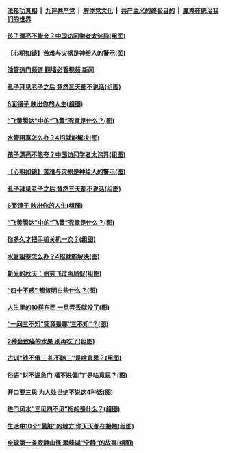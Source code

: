 ####  [法轮功真相](../../../../basic/blob/master/README.md?t=10111801) &nbsp;|&nbsp; [九评共产党](../../../../9ping.md/blob/master/README.md?t=10111801) &nbsp;|&nbsp; [解体党文化](../../../../jtdwh.md/blob/master/README.md?t=10111801)  &nbsp;|&nbsp; [共产主义的终极目的](../../../../gczydzjmd.md/blob/master/README.md?t=10111801) &nbsp;|&nbsp; [魔鬼在统治我们的世界](../../../../mgztzwmdsj.md/blob/master/README.md?t=10111801) 

#### [孩子漂亮不能夸？中国访问学者太诧异(组图)](../pages/p8/1018407.md?t=10111801) 

#### [【心明如镜】苦难与灾祸是神给人的警示(图)](../pages/p8/1018783.md?t=10111801) 

#### [油管热门频道 翻墙必看视频 新闻](http://209.250.226.216:81/youtube.html?10111801)

#### [孔子拜见老子之后 竟然三天都不说话(组图)](../pages/p8/1017033.md?t=10111801) 

#### [6面镜子 映出你的人生(组图)](../pages/p8/1018697.md?t=10111801) 

#### [“飞黄腾达”中的“飞黄”究竟是什么？(图)](../pages/p8/1018715.md?t=10111801) 

#### [水管阻塞怎么办？4招就能解决(图)](../pages/p8/1018678.md?t=10111801) 

#### [孩子漂亮不能夸？中国访问学者太诧异(组图)](../pages/p8/1018407.md?t=10111801) 

#### [【心明如镜】苦难与灾祸是神给人的警示(图)](../pages/p8/1018783.md?t=10111801) 

#### [孔子拜见老子之后 竟然三天都不说话(组图)](../pages/p8/1017033.md?t=10111801) 

#### [6面镜子 映出你的人生(组图)](../pages/p8/1018697.md?t=10111801) 

#### [“飞黄腾达”中的“飞黄”究竟是什么？(图)](../pages/p8/1018715.md?t=10111801) 

#### [你多久才把手机关机一次？(组图)](../pages/p8/1018502.md?t=10111801) 

#### [水管阻塞怎么办？4招就能解决(图)](../pages/p8/1018678.md?t=10111801) 

#### [新光的秋天：伯劳飞过声局促(组图)](../pages/p8/1018605.md?t=10111801) 

#### [“四十不惑” 都该明白些什么？(图)](../pages/p8/1018503.md?t=10111801) 

#### [人生里的10样东西 一旦弄丢就没了(图)](../pages/p8/1018636.md?t=10111801) 


#### [“一问三不知”究竟是哪“三不知”？(图)](../pages/p8/1018591.md?t=10111801) 

#### [2种会致癌的水果 别再吃了(组图)](../pages/p8/1018501.md?t=10111801) 

#### [古训“钱不借三 礼不随三”是啥意思？(组图)](../pages/p8/1018523.md?t=10111801) 


#### [俗语“财不进急门 福不进偏门”是啥意思？(图)](../pages/p8/1018414.md?t=10111801) 

#### [开口要三思 为人处世绝不说这4种话(图)](../pages/p8/1018371.md?t=10111801) 

#### [进门风水“三见四不见”指的是什么？(组图)](../pages/p8/1017682.md?t=10111801) 

#### [生活中10个“最脏”的地方&nbsp;你天天都在接触(组图)](../pages/p8/1018366.md?t=10111801) 

#### [全球第一条寂静山径 翠峰湖“宁静”的故事(组图)](../pages/p8/1014307.md?t=10111801) 

<img src='http://gfw-breaker.win/goodnews/indexes/p8.md' width='0px' height='0px'/>
